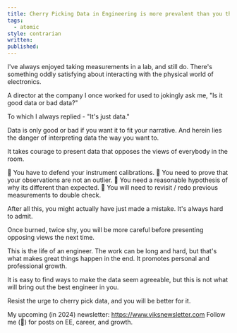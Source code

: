 ```yaml
---
title: Cherry Picking Data in Engineering is more prevalent than you think
tags:
  - atomic
style: contrarian
written: 
published:
---
```

I've always enjoyed taking measurements in a lab, and still do. There's something oddly satisfying about interacting with the physical world of electronics.

A director at the company I once worked for used to jokingly ask me, "Is it good data or bad data?"

To which I always replied - "It's just data."

Data is only good or bad if you want it to fit your narrative. And herein lies the danger of interpreting data the way you want to.

It takes courage to present data that opposes the views of everybody in the room.

🔹 You have to defend your instrument calibrations.
🔹 You need to prove that your observations are not an outlier.
🔹 You need a reasonable hypothesis of why its different than expected.
🔹 You will need to revisit / redo previous measurements to double check.

After all this, you might actually have just made a mistake. It's always hard to admit.

Once burned, twice shy, you will be more careful before presenting opposing views the next time.

This is the life of an engineer. The work can be long and hard, but that's what makes great things happen in the end. It promotes personal and professional growth.

It is easy to find ways to make the data seem agreeable, but this is not what will bring out the best engineer in you. 

Resist the urge to cherry pick data, and you will be better for it.

My upcoming (in 2024) newsletter: https://www.viksnewsletter.com
Follow me (🔔) for posts on EE, career, and growth.